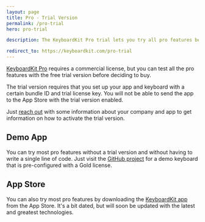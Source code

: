 ```yaml
---
layout: page
title: Pro - Trial Version
permalink: /pro-trial
hero: pro-trial

description: The KeyboardKit Pro trial lets you try all pro features before purchasing.

redirect_to: https://keyboardkit.com/pro-trial
---
```


[KeyboardKit Pro](/pro) requires a commercial license, but you can test all the pro features with the free trial version before deciding to buy.

The trial version requires that you set up your app and keyboard with a certain bundle ID and trial license key. You will not be able to send the app to the App Store with the trial version enabled.

Just [reach out](mailto:{{site.email}}?subject=KeyboardKit%20Pro%20Trial%20Version) with some information about your company and app to get information on how to activate the trial version.


## Demo App

You can try most pro features without a trial version and without having to write a single line of code. Just visit the [GitHub project]({{site.github_url_pro}}) for a demo keyboard that is pre-configured with a Gold license.


## App Store

You can also try most pro features by downloading the [KeyboardKit app]({{site.appstore_url}}) from the App Store. It's a bit dated, but will soon be updated with the latest and greatest technologies.